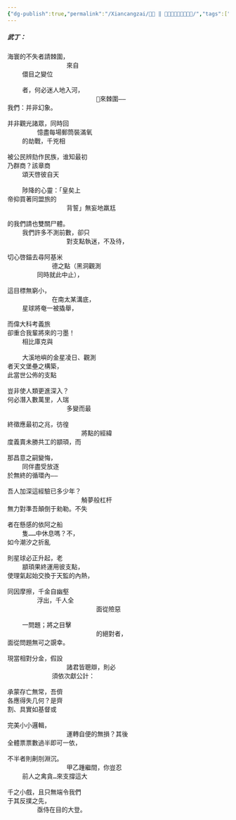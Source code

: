 ```yaml
---
{"dg-publish":true,"permalink":"/Xiancangzai/𣪊貞 ‖ 千海盜分千金之問題/","tags":["𣪊貞","李去兹"],"created":"2025-03-17T17:08:28.836+08:00"}
---
```



##### 武丁：

<pre>
海寰的不失者請棘圍，
				來自
	儇目之變位

	者，何必迷人地入河，
						􈮤來棘圍——
我們：并非幻象。

并非觀光諸眾，同時回
		憶盡每場郵筒裝滿氧
	的劫戰，千兇相

被公民辨劾作民族，谁知最初
乃群商？該章商
	頌天啓彼自天

	陟降的心靈：「皇矣上
帝抑買著同盟旅的
				背誓」無妄地羸尪

的我們請也雙關尸體。
	我們許多不測前數，卻只
				對支點執迷，不及待，

切心啓錨去尋阿基米
			德之點（黑洞觀測
		同時就此中止），

這目標無窮小，
			在南太某溝底，
	星球將奄一被撬舉，

而偉大科考義旅
卻重合我輩將來的刁墨！
	相比庫克與

	大溪地嶼的金星凌日、觀測
者天文堡壘之構築，
此當世公佈的支點

豈非使人類更進深入？
何必潛入數萬里，人瑞
				多變而最

終徵應最初之兆，彷徨
					將點的經緯
度義賣未勝共工的顓頊，而

那昌意之嗣變悔，
	同伴盡受放逐
於無終的循環內——

吾人加深這經驗已多少年？
					觭夢般杠杆
無力對準吾顛倒于勑勒。不失

者在懸感的依阿之船
	隻……中休息嗎？不，
如今潮汐之折亂

則星球必正升起，老
	顓頊果終運用彼支點，
使理氣起始交換于天監的內熱，

同因摩擦，千金自幽壑
		浮出，千人全
						面從險惡

	一問題；將之目擊
					    的絕對者，
面從問題無可之覬幸。

現當相對分金，假設
				諸君皆聰辯，則必
			須依次獻公計：

承蒙存亡無常，吾儕
各應得失几何？是齊
割、具實如基督或

完美小小邏輯，
				運轉自便的無損？其後
全體票票數過半即可一依，

不半者則劓刖淵沉。
				甲乙踵繼間，你豈忍
	前人之禽貪…來支撐這大

千之小戲，且只無端令我們
于其反撲之先，
		亟侍在目的大登。
</pre>


